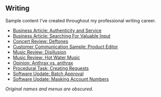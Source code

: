 ## Writing

Sample content I've created throughout my professional writing career. 

* [Business Article: Authenticity and Service](opinion/authenticity_and_service.md)
* [Business Article: Searching For Valuable Input](docs/searching_for_valuable_input.md)
* [Concert Review: Deftones](docs/reviews/deftones_concert.md)
* [Customer Communication Sample: Product Editor](docs/01_customer_communication_sample.md)
* [Music Review: Disillusion](docs/reviews/disillusion_gloria.md)
* [Music Review: Hot Water Music](docs/reviews/hot_water_music_caution.md)
* [Opinion: Anthrax vs. anthrax](docs/opinion/anthrax_vs_anthrax.md)
* [Procedural Task: Creating Requests](docs/03_procedural_task.md)
* [Software Update: Batch Approval](docs/04_software_update.md)
* [Software Update: Masking Account Numbers](docs/02_masking_account_numbers.md)

*Original names and menus are obscured.*
